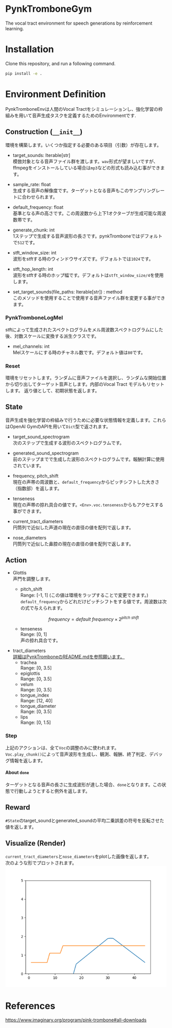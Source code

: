 # PynkTromboneGym
The vocal tract environment for speech generations by reinforcement learning.

# Installation
Clone this repository, and run a following command.
```sh
pip install -e .
```

# Environment Definition
PynkTromboneEnvは人間のVocal Tractをシミュレーションし、強化学習の枠組みを用いて音声生成タスクを定義するためのEnvironmentです.

## Construction (`__init__`)
環境を構築します。いくつか指定する必要のある項目（引数）が存在します。
- target_sounds: Iterable[str]  
    模倣対象となる音声ファイル群を渡します。`wav`形式が望ましいですが、ffmpegをインストールしている場合は`mp3`などの形式も読み込む事ができます。
- sample_rate: float  
    生成する音声の解像度です。ターゲットとなる音声もこのサンプリングレートに合わせられます。
- default_frequency: float  
    基準となる声の高さです。この周波数から上下1オクターブが生成可能な周波数帯です。

- generate_chunk: int  
    1ステップで生成する音声波形の長さです。pynkTromboneではデフォルトで`512`です。
- stft_window_size: int  
    波形をstftする時のウィンドウサイズです。デフォルトでは`1024`です。

- stft_hop_length: int  
    波形をstftする時のホップ幅です。デフォルトは`stft_window_size/4`を使用します。

- set_target_sounds(file_paths: Iterable[str]) : method  
    このメソッドを使用することで使用する音声ファイル群を変更する事ができます。

### PynkTromboneLogMel
stftによって生成されたスペクトログラムをメル周波数スペクトログラムにした後、対数スケールに変換する派生クラスです。

- mel_channels: int  
    Melスケールにする時のチャネル数です。デフォルト値は`80`です。

### Reset
環境をリセットします。ランダムに音声ファイルを選択し、ランダムな開始位置から切り出してターゲット音声とします。内部のVocal Tract モデルもリセットします。
返り値として、初期状態を返します。

## State
音声生成を強化学習の枠組みで行うために必要な状態情報を定義します。これらはOpenAI GymのAPIを用いて`Dict`型で返されます。

- target_sound_spectrogram    
    次のステップで生成する波形のスペクトログラムです。

- generated_sound_spectrogram  
    前のステップまでで生成した波形のスペクトログラムです。報酬計算に使用されています。
- frequency, pitch_shift  
    現在の声帯の周波数と、`default_frequency`からピッチシフトした大きさ（指数部）を返します。
- tenseness  
    現在の声帯の掠れ具合の値です。`<Env>.voc.tenseness`からもアクセスする事ができます。
- current_tract_diameters  
    円筒列で近似した声道の現在の直径の値を配列で返します。
- nose_diameters  
    円筒列で近似した鼻腔の現在の直径の値を配列で返します。

## Action

- Glottis  
    声門を調整します。
    - pitch_shift  
        Range: [-1, 1] (この値は環境をラップすることで変更できます。)  
        `default_frequency`からどれだけピッチシフトをする値です。周波数は次の式で与えられます。  
        
        $$ frequency = default \ frequency \times  2^{pitch \ shift} $$

    - tenseness  
        Range: [0, 1]  
        声の掠れ具合です。  
- tract_diameters  
    [詳細はPynkTromboneのREADME.mdを参照願います。](https://github.com/Geson-anko/pynktrombone)
    - trachea  
        Range: [0, 3.5]  
    - epiglottis  
        Range: [0, 3.5]  
    - velum  
        Range: [0, 3.5]  
    - tongue_index  
        Range: [12, 40]
    - tongue_diameter  
        Range: [0, 3.5]
    - lips  
        Range: [0, 1.5]

### Step
上記のアクションは、全て`Voc`の調整のみに使われます。  
`Voc.play_chunk()`によって音声波形を生成し、観測、報酬、終了判定、デバッグ情報を返します。  

#### About `done`
ターゲットとなる音声の長さに生成波形が達した場合、`done`となります。この状態で行動しようとすると例外を返します。  

## Reward  
`#State`のtarget_soundとgenerated_soundの平均二乗誤差の符号を反転させた値を返します。


## Visualize (Render)
`current_tract_diameters`と`nose_diameters`をplotした画像を返します。  
次のような形でプロットされます。
![sample_render](data/sample_render.png)

# References
https://www.imaginary.org/program/pink-trombone#all-downloads

